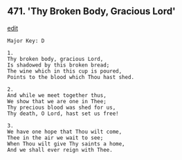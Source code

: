 
## 471.  'Thy Broken Body, Gracious Lord'
[edit](https://docs.google.com/document/d/1V5bWS2FWSJpSPA%2DPDlx1Jb81Vba3D9jf/edit?mode=html)



    Major Key: D

    1.
    Thy broken body, gracious Lord,
    Is shadowed by this broken bread;
    The wine which in this cup is poured,
    Points to the blood which Thou hast shed.

    2.
    And while we meet together thus,
    We show that we are one in Thee;
    Thy precious blood was shed for us,
    Thy death, O Lord, hast set us free!

    3.
    We have one hope that Thou wilt come,
    Thee in the air we wait to see;
    When Thou wilt give Thy saints a home,
    And we shall ever reign with Thee.
